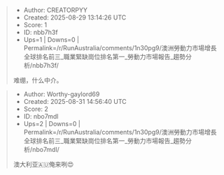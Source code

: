 > - Author: CREATORPYY
> - Created: 2025-08-29 13:14:26 UTC
> - Score: 1
> - ID: nbb7h3f
> - Ups=1 | Downs=0 | Permalink=/r/RunAustralia/comments/1n30pg9/澳洲勞動力市場增長全球排名前三_職業緊缺崗位排名第一_勞動力市場報告_趨勢分析/nbb7h3f/
>
> 难绷，什么中介。

> - Author: Worthy-gaylord69
> - Created: 2025-08-31 14:56:40 UTC
> - Score: 2
> - ID: nbo7mdl
> - Ups=2 | Downs=0 | Permalink=/r/RunAustralia/comments/1n30pg9/澳洲勞動力市場增長全球排名前三_職業緊缺崗位排名第一_勞動力市場報告_趨勢分析/nbo7mdl/
>
> 澳大利亚🇦🇺俺来咧😍
